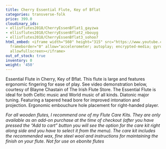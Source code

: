 ```yaml
---
title: Cherry Essential Flute, Key of Bflat
categories: transverse-folk
price: 399.0
cloudinary_ids:
- ellisflutes2018/CherryEssenBflat1_gayzwa
- ellisflutes2018/CherryEssenBflat2_nbouyg
- ellisflutes2018/CherryEssenBflat3_sohoo7
html_embed: <iframe width="560" height="315" src="https://www.youtube.com/embed/SpD1Om16E-c"
  frameborder="0" allow="accelerometer; autoplay; encrypted-media; gyroscope; picture-in-picture"
  allowfullscreen></iframe>
out_of_stock: true
inventory: 0
weight: '450'
---
```


Essential Flute in Cherry, Key of Bflat.  This flute is large and features ergonomic fingering for ease of play.  See video demonstration below, courtesy of Blayne Chastain of The Irish Flute Store.  The Essential Flute is ideal for both Celtic music and World music of all kinds. Diatonic major tuning. Featuring a tapered head bore for improved intonation and projection. Ergonomic embouchure hole placement for right-handed player. 

*For all wooden flutes, I recommend one of my Flute Care Kits.  They are only available as an add-on purchase at the time of checkout (after you have pressed the “Add to cart” button you will see the option for the care kit right along side and you have to select it from the menu). The care kit includes the recommended wax, fine steel wool and instructions for maintaining the finish on your flute.  Not for use on ebonite flutes*
